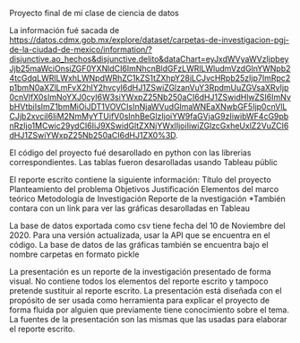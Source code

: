 Proyecto final de mi clase de ciencia de datos

La información fué sacada de https://datos.cdmx.gob.mx/explore/dataset/carpetas-de-investigacion-pgj-de-la-ciudad-de-mexico/information/?disjunctive.ao_hechos&disjunctive.delito&dataChart=eyJxdWVyaWVzIjpbeyJjb25maWciOnsiZGF0YXNldCI6ImNhcnBldGFzLWRlLWludmVzdGlnYWNpb24tcGdqLWRlLWxhLWNpdWRhZC1kZS1tZXhpY28iLCJvcHRpb25zIjp7ImRpc2p1bmN0aXZlLmFvX2hlY2hvcyI6dHJ1ZSwiZGlzanVuY3RpdmUuZGVsaXRvIjp0cnVlfX0sImNoYXJ0cyI6W3siYWxpZ25Nb250aCI6dHJ1ZSwidHlwZSI6ImNvbHVtbiIsImZ1bmMiOiJDT1VOVCIsInNjaWVudGlmaWNEaXNwbGF5Ijp0cnVlLCJjb2xvciI6IiM2NmMyYTUifV0sInhBeGlzIjoiYW9faGVjaG9zIiwibWF4cG9pbnRzIjo1MCwic29ydCI6IiJ9XSwidGltZXNjYWxlIjoiIiwiZGlzcGxheUxlZ2VuZCI6dHJ1ZSwiYWxpZ25Nb250aCI6dHJ1ZX0%3D.

El código del proyecto fué desarollado en python con las librerias correspondientes.
Las tablas fueron desarolladas usando Tableau públic

El reporte escrito contiene la siguiente información: 
Título del proyecto
Planteamiento del problema
Objetivos
Justificación
Elementos del marco teórico
Metodología de Investigación
Reporte de la nvestigación
*También contara con un link para ver las gráficas desarolladas en Tableau

La base de datos exportada como csv tiene fecha del 10 de Noviembre del 2020. Para una versión actualizada, usar la API que se encuentra en el código. 
La base de datos de las gráficas también se encuentra bajo el nombre carpetas en formato pickle

La presentación es un reporte de la investigación presentado de forma visual. No contiene todos los elementos del reporte escrito y tampoco pretende sustituir
al reporte escrito. La presentación está diseñada con el propósito de ser usada como herramienta para explicar el proyecto de forma fluida por alguien que 
previamente tiene conocimiento sobre el tema. La fuentes de la presentación son las mismas que las usadas para elaborar el reporte escrito.

